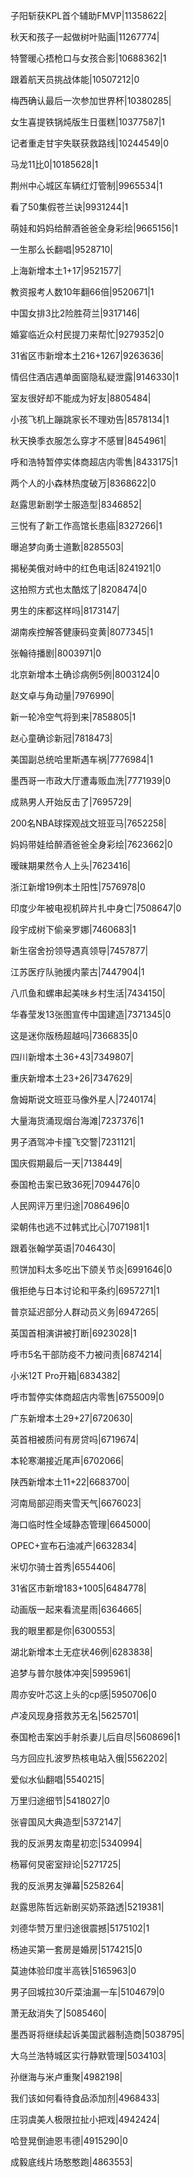 子阳斩获KPL首个辅助FMVP|11358622|

秋天和孩子一起做树叶贴画|11267774|

特警暖心捂枪口与女孩合影|10688362|1

跟着航天员挑战体能|10507212|0

梅西确认最后一次参加世界杯|10380285|

女生喜提铁锅炖版生日蛋糕|10377587|1

记者重走甘宇失联获救路线|10244549|0

马龙11比0|10185628|1

荆州中心城区车辆红灯管制|9965534|1

看了50集假苍兰诀|9931244|1

萌娃和妈妈给醉酒爸爸全身彩绘|9665156|1

一生那么长翻唱|9528710|

上海新增本土1+17|9521577|

教资报考人数10年翻66倍|9520671|1

中国女排3比2险胜荷兰|9317146|

婚宴临近众村民提刀来帮忙|9279352|0

31省区市新增本土216+1267|9263636|

情侣住酒店遇单面窗隐私疑泄露|9146330|1

室友很好却不能成为好友|8805484|

小孩飞机上蹦跳家长不理劝告|8578134|1

秋天换季衣服怎么穿才不感冒|8454961|

呼和浩特暂停实体商超店内零售|8433175|1

两个人的小森林热度破万|8368622|0

赵露思新剧学士服造型|8346852|

三悦有了新工作高馆长患癌|8327266|1

曝追梦向勇士道歉|8285503|

揭秘美俄对峙中的红色电话|8241921|0

这拍照方式也太酷炫了|8208474|0

男生的床都这样吗|8173147|

湖南疾控解答健康码变黄|8077345|1

张翰待播剧|8003971|0

北京新增本土确诊病例5例|8003124|0

赵文卓与角动量|7976990|

新一轮冷空气将到来|7858805|1

赵心童确诊新冠|7818473|

美国副总统哈里斯遇车祸|7776984|1

墨西哥一市政大厅遭毒贩血洗|7771939|0

成熟男人开始反击了|7695729|

200名NBA球探观战文班亚马|7652258|

妈妈带娃给醉酒爸爸全身彩绘|7623662|0

暧昧期果然令人上头|7623416|

浙江新增19例本土阳性|7576978|0

印度少年被电视机碎片扎中身亡|7508647|0

段宇成树下偷亲罗娜|7460683|1

新生宿舍扮领导遇真领导|7457877|

江苏医疗队驰援内蒙古|7447904|1

八爪鱼和螺串起美味乡村生活|7434150|

华春莹发13张图宣传中国建造|7371345|0

这是迷你版杨超越吗|7366835|0

四川新增本土36+43|7349807|

重庆新增本土23+26|7347629|

詹姆斯说文班亚马像外星人|7240174|

大量海货涌现烟台海滩|7237376|1

男子酒驾冲卡撞飞交警|7231121|

国庆假期最后一天|7138449|

泰国枪击案已致36死|7094476|0

人民网评万里归途|7086496|0

梁朝伟也逃不过韩式比心|7071981|1

跟着张翰学英语|7046430|

煎饼加料太多吃出下颌关节炎|6991646|0

俄拒绝与日本讨论和平条约|6957271|1

普京延迟部分人群动员义务|6947265|

英国首相演讲被打断|6923028|1

呼市5名干部防疫不力被问责|6874214|

小米12T Pro开箱|6834382|

呼市暂停实体商超店内零售|6755009|0

广东新增本土29+27|6720630|

英首相被质问有房贷吗|6719674|

本轮寒潮接近尾声|6702066|

陕西新增本土11+22|6683700|

河南局部迎雨夹雪天气|6676023|

海口临时性全域静态管理|6645000|

OPEC+宣布石油减产|6632834|

米切尔骑士首秀|6554406|

31省区市新增183+1005|6484778|

动画版一起来看流星雨|6364665|

我的眼里都是你|6300553|

湖北新增本土无症状46例|6283838|

追梦与普尔肢体冲突|5995961|

周亦安叶芯这上头的cp感|5950706|0

卢凌风现身搭救苏无名|5625701|

泰国枪击案凶手射杀妻儿后自尽|5608696|1

乌方回应扎波罗热核电站入俄|5562202|

爱似水仙翻唱|5540215|

万里归途细节|5418027|0

张睿国风大典造型|5372147|

我的反派男友南星初恋|5340994|

杨幂何炅密室辩论|5271725|

我的反派男友弹幕|5258264|

赵露思陈哲远新剧买奶茶路透|5219381|

刘德华赞万里归途很震撼|5175102|1

杨迪买第一套房是婚房|5174215|0

莫迪体验印度半高铁|5165963|0

男子回城拉30斤菜油漏一车|5104679|0

萧无敌消失了|5085460|

墨西哥将继续起诉美国武器制造商|5038795|

大乌兰浩特城区实行静默管理|5034103|

孙继海与米卢重聚|4982198|

我们该如何看待食品添加剂|4968433|

庄羽虞美人极限拉扯小把戏|4942424|

哈登晃倒迪恩韦德|4915290|0

成毅底线片场憨憨跑|4863553|

